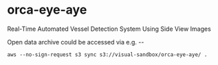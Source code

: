# orca-eye-aye
Real-Time Automated Vessel Detection System Using Side View Images

Open data archive could be accessed via e.g. --

`aws --no-sign-request s3 sync s3://visual-sandbox/orca-eye-aye/ .`
